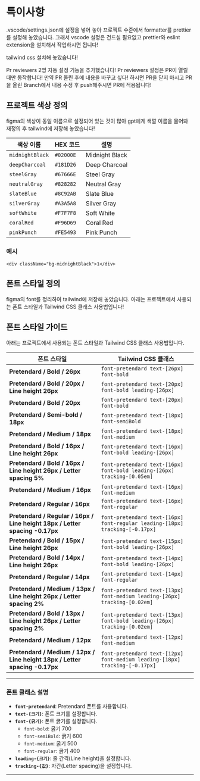 # 특이사항

.vscode/settings.json에 설정을 넣어 놓아 프로젝트 수준에서 formatter를 prettier를 설정해 놓았습니다. 그래서 vscode 설정은 건드실 필요없고 prettier와 eslint extension을 설치해서 작업하시면 됩니다!

tailwind css 설치해 놓았습니다!

Pr reviewers 2명 자동 설정 기능을 추가했습니다!
Pr reviewers 설정은 PR이 열릴 때만 동작합니다! 만약 PR 올린 후에 내용을 바꾸고 싶다! 하시면 PR을 닫지 마시고 PR을 올린 Branch에서 내용 수정 후 push해주시면 PR에 적용됩니다!

## 프로젝트 색상 정의

figma의 색상이 동일 이름으로 설정되어 있는 것이 많아 gpt에게 색깔 이름을 물어봐 재정의 후 tailwind에 저장해 놓았습니다!

| 색상 이름       | HEX 코드  | 설명           |
| --------------- | --------- | -------------- |
| `midnightBlack` | `#02000E` | Midnight Black |
| `deepCharcoal`  | `#181D26` | Deep Charcoal  |
| `steelGray`     | `#67666E` | Steel Gray     |
| `neutralGray`   | `#828282` | Neutral Gray   |
| `slateBlue`     | `#8C92AB` | Slate Blue     |
| `silverGray`    | `#A3A5A8` | Silver Gray    |
| `softWhite`     | `#F7F7F8` | Soft White     |
| `coralRed`      | `#F96D69` | Coral Red      |
| `pinkPunch`     | `#FE5493` | Pink Punch     |

### 예시

```
<div className="bg-midnightBlack">1</div>
```

## 폰트 스타일 정의

figma의 font를 정리하여 tailwind에 저장해 놓았습니다.
아래는 프로젝트에서 사용되는 폰트 스타일과 Tailwind CSS 클래스 사용법입니다!

## 폰트 스타일 가이드

아래는 프로젝트에서 사용되는 폰트 스타일과 Tailwind CSS 클래스 사용법입니다.

| 폰트 스타일                                                                 | Tailwind CSS 클래스                                                          |
| --------------------------------------------------------------------------- | ---------------------------------------------------------------------------- |
| **Pretendard / Bold / 26px**                                                | `font-pretendard text-[26px] font-bold`                                      |
| **Pretendard / Bold / 20px / Line height 26px**                             | `font-pretendard text-[20px] font-bold leading-[26px]`                       |
| **Pretendard / Bold / 20px**                                                | `font-pretendard text-[20px] font-bold`                                      |
| **Pretendard / Semi-bold / 18px**                                           | `font-pretendard text-[18px] font-semiBold`                                  |
| **Pretendard / Medium / 18px**                                              | `font-pretendard text-[18px] font-medium`                                    |
| **Pretendard / Bold / 16px / Line height 26px**                             | `font-pretendard text-[16px] font-bold leading-[26px]`                       |
| **Pretendard / Bold / 16px / Line height 26px / Letter spacing 5%**         | `font-pretendard text-[16px] font-bold leading-[26px] tracking-[0.05em]`     |
| **Pretendard / Medium / 16px**                                              | `font-pretendard text-[16px] font-medium`                                    |
| **Pretendard / Regular / 16px**                                             | `font-pretendard text-[16px] font-regular`                                   |
| **Pretendard / Regular / 16px / Line height 18px / Letter spacing -0.17px** | `font-pretendard text-[16px] font-regular leading-[18px] tracking-[-0.17px]` |
| **Pretendard / Bold / 15px / Line height 26px**                             | `font-pretendard text-[15px] font-bold leading-[26px]`                       |
| **Pretendard / Bold / 14px / Line height 26px**                             | `font-pretendard text-[14px] font-bold leading-[26px]`                       |
| **Pretendard / Regular / 14px**                                             | `font-pretendard text-[14px] font-regular`                                   |
| **Pretendard / Medium / 13px / Line height 26px / Letter spacing 2%**       | `font-pretendard text-[13px] font-medium leading-[26px] tracking-[0.02em]`   |
| **Pretendard / Bold / 13px / Line height 26px / Letter spacing 2%**         | `font-pretendard text-[13px] font-bold leading-[26px] tracking-[0.02em]`     |
| **Pretendard / Medium / 12px**                                              | `font-pretendard text-[12px] font-medium`                                    |
| **Pretendard / Medium / 12px / Line height 18px / Letter spacing -0.17px**  | `font-pretendard text-[12px] font-medium leading-[18px] tracking-[-0.17px]`  |

---

### 폰트 클래스 설명

- **`font-pretendard`**: Pretendard 폰트를 사용합니다.
- **`text-{크기}`**: 폰트 크기를 설정합니다.
- **`font-{굵기}`**: 폰트 굵기를 설정합니다.
  - `font-bold`: 굵기 700
  - `font-semiBold`: 굵기 600
  - `font-medium`: 굵기 500
  - `font-regular`: 굵기 400
- **`leading-{크기}`**: 줄 간격(Line height)을 설정합니다.
- **`tracking-{값}`**: 자간(Letter spacing)을 설정합니다.

---
